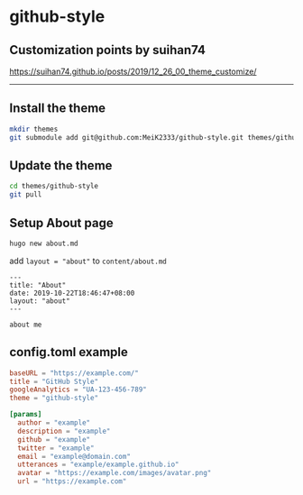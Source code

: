 # github-style

## Customization points by suihan74

https://suihan74.github.io/posts/2019/12_26_00_theme_customize/

---

## Install the theme

```bash
mkdir themes
git submodule add git@github.com:MeiK2333/github-style.git themes/github-style
```

## Update the theme

```bash
cd themes/github-style
git pull
```

## Setup About page

```bash
hugo new about.md
```

add `layout = "about"` to `content/about.md`

```
---
title: "About"
date: 2019-10-22T18:46:47+08:00
layout: "about"
---

about me
```

## config.toml example

```toml
baseURL = "https://example.com/"
title = "GitHub Style"
googleAnalytics = "UA-123-456-789"
theme = "github-style"

[params]
  author = "example"
  description = "example"
  github = "example"
  twitter = "example"
  email = "example@domain.com"
  utterances = "example/example.github.io"
  avatar = "https://example.com/images/avatar.png"
  url = "https://example.com"
```
